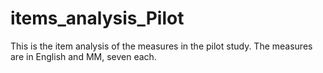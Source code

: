 # items_analysis_Pilot
This is the item analysis of the measures in the pilot study.
The measures are in English and MM, seven each.
